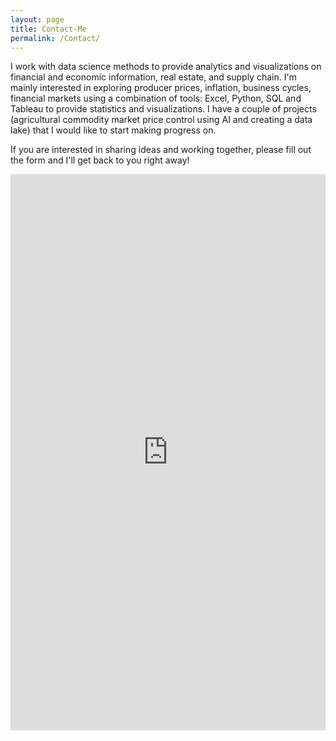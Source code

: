 ```yaml
---
layout: page
title: Contact-Me
permalink: /Contact/
---
```

<html lang="en">
</html>
I work with data science methods to provide analytics and visualizations on financial and economic information,
real estate, and supply chain. I'm mainly interested in exploring producer prices, inflation, business cycles, financial
markets using a combination of tools: Excel, Python, SQL and Tableau to provide statistics and visualizations.
I have a couple of projects (agricultural commodity market price control using AI and creating a data lake) that I would
like to start making progress on.
<br />
  
If you are interested in sharing ideas and working together, please fill out the form and I'll get back to you right away!
<br />

<iframe src="https://docs.google.com/forms/d/e/1FAIpQLScwvX_F7xEhD3hq3rT9qF_B0_E8LAsREGq7IQ44h0mbFW7hkw/viewform?embedded=true" width=100% height="890" frameborder="0" marginheight="0" marginwidth="0">Loading...</iframe>
